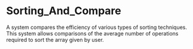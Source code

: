 # Sorting_And_Compare
 A system compares the efficiency of various types of sorting techniques. This system allows comparisons of the average number of operations required to sort the array given by user.
